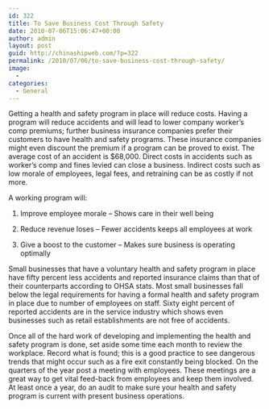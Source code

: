 ```yaml
---
id: 322
title: To Save Business Cost Through Safety
date: 2010-07-06T15:06:47+00:00
author: admin
layout: post
guid: http://chinashipweb.com/?p=322
permalink: /2010/07/06/to-save-business-cost-through-safety/
image:
  - 
categories:
  - General
---
```

Getting a health and safety program in place will reduce costs. Having a program will reduce accidents and will lead to lower company worker’s comp premiums; further business insurance companies prefer their customers to have health and safety programs. These insurance companies might even discount the premium if a program can be proved to exist. The average cost of an accident is $68,000. Direct costs in accidents such as worker’s comp and fines levied can close a business. Indirect costs such as low morale of employees, legal fees, and retraining can be as costly if not more.

A working program will:

1) Improve employee morale – Shows care in their well being
  
2) Reduce revenue loses – Fewer accidents keeps all employees at work
  
3) Give a boost to the customer – Makes sure business is operating optimally

Small businesses that have a voluntary health and safety program in place have fifty percent less accidents and reported insurance claims than that of their counterparts according to OHSA stats. Most small businesses fall below the legal requirements for having a formal health and safety program in place due to number of employees on staff. Sixty eight percent of reported accidents are in the service industry which shows even businesses such as retail establishments are not free of accidents.

Once all of the hard work of developing and implementing the health and safety program is done, set aside some time each month to review the workplace. Record what is found; this is a good practice to see dangerous trends that might occur such as a fire exit constantly being blocked. On the quarters of the year post a meeting with employees. These meetings are a great way to get vital feed-back from employees and keep them involved. At least once a year, do an audit to make sure your health and safety program is current with present business operations.